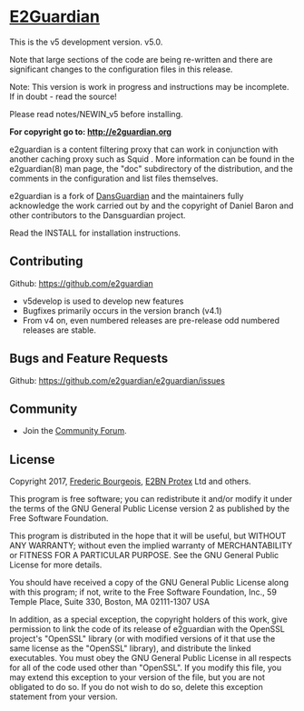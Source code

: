 # [E2Guardian](http://e2guardian.org)

This is the v5 development version.  v5.0.  

Note that large sections of the code are being re-written and there are
significant changes to the configuration files in this release.

Note: This version is work in progress and instructions 
may be incomplete.   If in doubt - read the source!

Please read notes/NEWIN_v5 before installing.

**For copyright go to: http://e2guardian.org**

e2guardian is a content filtering proxy that can work in conjunction with another
caching proxy such as Squid . More information can be found in the
e2guardian(8) man page, the "doc" subdirectory of the distribution, and the
comments in the configuration and list files themselves.

e2guardian is a fork of [DansGuardian](http://dansguardian.org) and the maintainers fully acknowledge
the work carried out by and the copyright of Daniel Baron and other
contributors to the Dansguardian project.

Read the INSTALL for installation instructions.

## Contributing

Github: https://github.com/e2guardian

*	v5develop is used to develop new features
*	Bugfixes primarily occurs in the version branch (v4.1)
*	From v4 on, even numbered releases are pre-release
		odd numbered releases are stable.

## Bugs and Feature Requests

Github: https://github.com/e2guardian/e2guardian/issues

## Community

*	 Join the [Community
    Forum](https://groups.google.com/forum/#!forum/e2guardian).

## License

Copyright 2017, [Frederic Bourgeois](http://numsys.eu), [E2BN Protex](http://protex.e2bn.org) Ltd and others.

This program is free software; you can redistribute it and/or modify
it under the terms of the GNU General Public License version 2 as
published by the Free Software Foundation.

This program is distributed in the hope that it will be useful,
but WITHOUT ANY WARRANTY; without even the implied warranty of
MERCHANTABILITY or FITNESS FOR A PARTICULAR PURPOSE.  See the
GNU General Public License for more details.

You should have received a copy of the GNU General Public License
along with this program; if not, write to the Free Software
Foundation, Inc., 59 Temple Place, Suite 330, Boston, MA  02111-1307  USA

In addition, as a special exception, the copyright holders
of this work, give permission to link the code of its release of e2guardian
with the OpenSSL project's "OpenSSL" library (or with modified versions of
it that use the same license as the "OpenSSL" library), and distribute the
linked executables.  You must obey the GNU General Public License in all
respects for all of the code used other than "OpenSSL".  If you modify this
file, you may extend this exception to your version of the file, but you are
not obligated to do so.  If you do not wish to do so, delete this exception
statement from your version.
